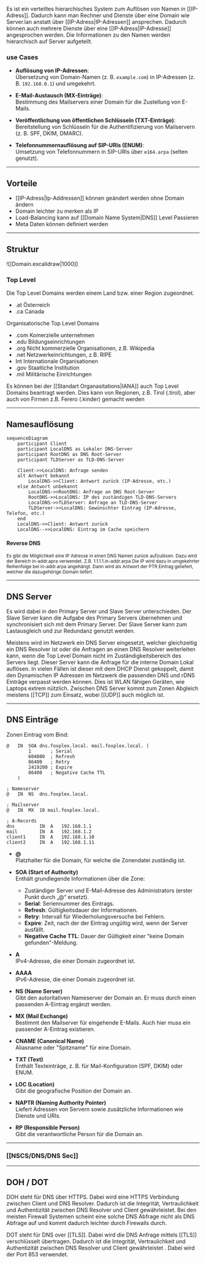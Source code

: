 Es ist ein verteiltes hierarchisches System zum Auflösen von
Namen in [[IP-Adress]]. Dadurch kann man Rechner und Dienste über eine Domain wie Server.lan anstatt über [[IP-Adress|IP-Adressen]] ansprechen. Dadurch können auch mehrere Dienste über eine [[IP-Adress|IP-Adresse]] angesprochen werden. Die Informationen zu den Namen werden hierarchisch auf Server aufgeteilt.

### use Cases

- **Auflösung von IP-Adressen**:  
    Übersetzung von Domain-Namen (z. B. `example.com`) in IP-Adressen (z. B. `192.168.0.1`) und umgekehrt.
    
- **E-Mail-Austausch (MX-Einträge)**:  
    Bestimmung des Mailservers einer Domain für die Zustellung von E-Mails.
    
- **Veröffentlichung von öffentlichen Schlüsseln (TXT-Einträge)**:  
    Bereitstellung von Schlüsseln für die Authentifizierung von Mailservern (z. B. SPF, DKIM, DMARC).
    
- **Telefonnummernauflösung auf SIP-URIs (ENUM)**:  
	Umsetzung von Telefonnummern in SIP-URIs über `e164.arpa` (selten genutzt).

---
## Vorteile
- [[IP-Adress|Ip-Addressen]] können geändert werden ohne Domain ändern
- Domain leichter zu merken als IP
- Load-Balancing kann auf [[Domain Name System|DNS]] Level Passieren
- Meta Daten können definiert werden
---
## Struktur
![[Domain.excalidraw|1000]]

### Top Level
Die Top Level Domains werden einem Land bzw. einer Region zugeordnet.
 - .at Österreich
- .ca Canada

Organisatorische Top Level Domains

- .com Komerzielle unternehmen
- .edu Bildungseinrichtungen
- .org Nicht kommerzielle Organisationen, z.B. Wikipedia
-  .net Netzwerkeinrichtungen, z.B. RIPE
- Int Internationale Organisationen
- .gov Staatliche Institution
- .mil Militärische Einrichtungen

Es können bei der [[Standart Organasitations|IANA]] auch Top Level Domains beantragt werden. Dies kann von Regionen, z.B.
Tirol (.tirol), aber auch von Firmen z.B. Ferero (.kinder) gemacht werden

---
## Namesauflösung

```mermaid
sequenceDiagram
    participant Client
    participant LocalDNS as Lokaler DNS-Server
    participant RootDNS as DNS Root-Server
    participant TLDServer as TLD-DNS-Server

    Client->>LocalDNS: Anfrage senden
    alt Antwort bekannt
        LocalDNS->>Client: Antwort zurück (IP-Adresse, etc.)
    else Antwort unbekannt
        LocalDNS->>RootDNS: Anfrage an DNS Root-Server
        RootDNS->>LocalDNS: IP des zuständigen TLD-DNS-Servers
        LocalDNS->>TLDServer: Anfrage an TLD-DNS-Server
        TLDServer->>LocalDNS: Gewünschter Eintrag (IP-Adresse, Telefon, etc.)
    end
    LocalDNS->>Client: Antwort zurück
    LocalDNS-->>LocalDNS: Eintrag im Cache speichern

```

#### Reverse DNS
<small>
Es gibt die Möglichkeit eine IP Adresse in einen DNS Namen zurück aufzulösen. Dazu wird der
Bereich in-addr.apra verwendet. Z.B. 1.1.1.1.in-addr.arpa Die IP wird dazu in
umgekehrter Reihenfolge bei in-addr.arpa angehängt. Dann wird als Antwort der PTR Eintrag
geliefert, welcher die dazugehörige Domain liefert.
</small>

---
## DNS Server
Es wird dabei in den Primary Server und Slave Server unterschieden. Der Slave Server kann die Aufgabe des Primary Servers übernehmen und synchronisiert sich mit dem Primary Server. Der Slave Server kann zum Lastausgleich und zur Redundanz genutzt werden.

Meistens wird im Netzwerk ein DNS Server eingesetzt, welcher gleichzeitig ein DNS Resolver ist oder die Anfragen an einen DNS Resolver weiterleiten kann, wenn die Top Level Domain nicht im Zuständigkeitsbereich des Servers liegt. Dieser Server kann die Anfrage für die interne Domain Lokal auflösen. In vielen Fällen ist dieser mit dem DHCP Dienst gekoppelt, damit den Dynamischen IP Adressen im Netzwerk die passenden DNS und rDNS Einträge verpasst werden können. Dies ist WLAN fähigen Geräten, wie Laptops extrem nützlich.
Zwischen DNS Server kommt zum Zonen Abgleich meistens [[TCP]] zum Einsatz, wobei [[UDP]] auch möglich ist.

---
## DNS Einträge
Zonen Eintrag vom Bind:
```
@   IN  SOA dns.foxplex.local. mail.foxplex.local. (
        1       ; Serial
        604800  ; Refresh
        86400   ; Retry
        2419200 ; Expire
        86400   ; Negative Cache TTL
    )

; Nameserver
@   IN  NS  dns.foxplex.local.

; Mailserver
@   IN  MX  10 mail.foxplex.local.

; A-Records
dns         IN  A   192.168.1.1
mail        IN  A   192.168.1.2
client1     IN  A   192.168.1.10
client2     IN  A   192.168.1.11

```

- **@**  
    Platzhalter für die Domain, für welche die Zonendatei zuständig ist.
    
- **SOA (Start of Authority)**  
    Enthält grundlegende Informationen über die Zone:
    
    - Zuständiger Server und E-Mail-Adresse des Administrators (erster Punkt durch „@“ ersetzt).
    - **Serial**: Seriennummer des Eintrags.
    - **Refresh**: Gültigkeitsdauer der Informationen.
    - **Retry**: Intervall für Wiederholungsversuche bei Fehlern.
    - **Expire**: Zeit, nach der der Eintrag ungültig wird, wenn der Server ausfällt.
    - **Negative Cache TTL**: Dauer der Gültigkeit einer "keine Domain gefunden"-Meldung.
- **A**  
    IPv4-Adresse, die einer Domain zugeordnet ist.
    
- **AAAA**  
    IPv6-Adresse, die einer Domain zugeordnet ist.
    
- **NS (Name Server)**  
    Gibt den autoritativen Nameserver der Domain an. Er muss durch einen passenden A-Eintrag ergänzt werden.
    
- **MX (Mail Exchange)**  
    Bestimmt den Mailserver für eingehende E-Mails. Auch hier muss ein passender A-Eintrag existieren.
    
- **CNAME (Canonical Name)**  
    Aliasname oder "Spitzname" für eine Domain.
    
- **TXT (Text)**  
    Enthält Texteinträge, z. B. für Mail-Konfiguration (SPF, DKIM) oder ENUM.
    
- **LOC (Location)**  
    Gibt die geografische Position der Domain an.
    
- **NAPTR (Naming Authority Pointer)**  
    Liefert Adressen von Servern sowie zusätzliche Informationen wie Dienste und URIs.
    
- **RP (Responsible Person)**  
    Gibt die verantwortliche Person für die Domain an.

---
### [[NSCS/DNS/DNS Sec]]

--- 
## DOH / DOT
DOH steht für DNS über HTTPS. Dabei wird eine HTTPS Verbindung zwischen Client und DNS Resolver. Dadurch ist die Integrität, Vertraulichkeit und Authentizität zwischen DNS Resolver und Client gewährleistet. Bei den meisten Firewall Systemen scheint eine solche DNS Abfrage nicht als DNS Abfrage auf und kommt dadurch leichter durch Firewalls durch.

DOT steht für DNS over [[TLS]]. Dabei wird die DNS Anfrage mittels [[TLS]] verschlüsselt übertragen. Dadurch ist die Integrität, Vertraulichkeit und Authentizität zwischen DNS Resolver und Client gewährleistet . Dabei wird der Port 853 verwendet.